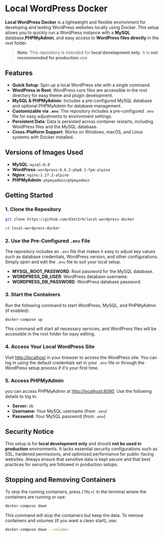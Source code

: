 # Local WordPress Docker

**Local WordPress Docker** is a lightweight and flexible environment for developing and testing WordPress websites locally using Docker. This setup allows you to quickly run a WordPress instance with a **MySQL** database,**PHPMyAdmin**, and easy access to **WordPress files directly** in the root folder.

> **Note**: This repository is intended for **local development only**. It is **not recommended for production** use.

## Features

- **Quick Setup**: Spin up a local WordPress site with a single command.
- **WordPress in Root**: WordPress core files are accessible in the root directory for easy theme and plugin development.
- **MySQL & PHPMyAdmin**: Includes a pre-configured MySQL database and optional PHPMyAdmin for database management.
- **Customizable via `.env`**: The repository includes a pre-configured `.env` file for easy adjustments to environment settings.
- **Persistent Data**: Data is persisted across container restarts, including WordPress files and the MySQL database.
- **Cross-Platform Support**: Works on Windows, macOS, and Linux systems with Docker installed.

## Versions of Images Used

- **MySQL**: `mysql:8.0`
- **WordPress**: `wordpress:6.6.2-php8.1-fpm-alpine`
- **Nginx**: `nginx:1.27.2-alpine`
- **PHPMyAdmin**: `phpmyadmin/phpmyadmin`

## Getting Started

### 1. Clone the Repository

```bash
git clone https://github.com/d3xt3r9/local-wordpress-docker
```
```bash
cd local-wordpress-docker
```

### 2. Use the Pre-Configured `.env` File

The repository includes an `.env` file that makes it easy to adjust key values such as database credentials, WordPress version, and other configurations. Simply open and edit the `.env` file to suit your local setup.

- **MYSQL_ROOT_PASSWORD**: Root password for the MySQL database.
- **WORDPRESS_DB_USER**: WordPress database username.
- **WORDPRESS_DB_PASSWORD**: WordPress database password.

### 3. Start the Containers

Run the following command to start WordPress, MySQL, and PHPMyAdmin (if enabled):

```bash
docker-compose up
```

This command will start all necessary services, and WordPress files will be accessible in the root folder for easy editing.

### 4. Access Your Local WordPress Site

Visit [http://localhost](http://localhost) in your browser to access the WordPress site. You can log in using the default credentials set in your `.env` file or through the WordPress setup process if it's your first time.

### 5. Access PHPMyAdmin

you can access PHPMyAdmin at [http://localhost:8080](http://localhost:8080). Use the following details to log in:

- **Server:** `db`
- **Username:** Your MySQL username (from `.env`)
- **Password:** Your MySQL password (from `.env`)

## Security Notice

This setup is for **local development only** and should **not be used in production** environments. It lacks essential security configurations such as SSL, hardened permissions, and optimized performance for public-facing websites. Always ensure that sensitive data is kept secure and that best practices for security are followed in production setups.

## Stopping and Removing Containers

To stop the running containers, press `CTRL+C` in the terminal where the containers are running or use:

```bash
docker-compose down
```

This command will stop the containers but keep the data. To remove containers and volumes (if you want a clean start), use:

```bash
docker-compose down --volumes
```
